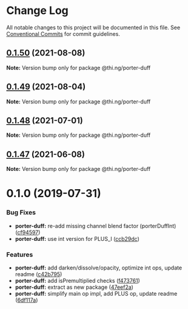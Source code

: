 # Change Log

All notable changes to this project will be documented in this file.
See [Conventional Commits](https://conventionalcommits.org) for commit guidelines.

## [0.1.50](https://github.com/thi-ng/umbrella/compare/@thi.ng/porter-duff@0.1.49...@thi.ng/porter-duff@0.1.50) (2021-08-08)

**Note:** Version bump only for package @thi.ng/porter-duff





## [0.1.49](https://github.com/thi-ng/umbrella/compare/@thi.ng/porter-duff@0.1.48...@thi.ng/porter-duff@0.1.49) (2021-08-04)

**Note:** Version bump only for package @thi.ng/porter-duff





## [0.1.48](https://github.com/thi-ng/umbrella/compare/@thi.ng/porter-duff@0.1.47...@thi.ng/porter-duff@0.1.48) (2021-07-01)

**Note:** Version bump only for package @thi.ng/porter-duff





## [0.1.47](https://github.com/thi-ng/umbrella/compare/@thi.ng/porter-duff@0.1.46...@thi.ng/porter-duff@0.1.47) (2021-06-08)

**Note:** Version bump only for package @thi.ng/porter-duff





# 0.1.0 (2019-07-31)

### Bug Fixes

* **porter-duff:** re-add missing channel blend factor (porterDuffInt) ([cf94597](https://github.com/thi-ng/umbrella/commit/cf94597))
* **porter-duff:** use int version for PLUS_I ([ccb29dc](https://github.com/thi-ng/umbrella/commit/ccb29dc))

### Features

* **porter-duff:** add darken/dissolve/opacity, optimize int ops, update readme ([c42b795](https://github.com/thi-ng/umbrella/commit/c42b795))
* **porter-duff:** add isPremultiplied checks ([f473761](https://github.com/thi-ng/umbrella/commit/f473761))
* **porter-duff:** extract as new package ([47eef2a](https://github.com/thi-ng/umbrella/commit/47eef2a))
* **porter-duff:** simplify main op impl, add PLUS op, update readme ([6df117a](https://github.com/thi-ng/umbrella/commit/6df117a))
